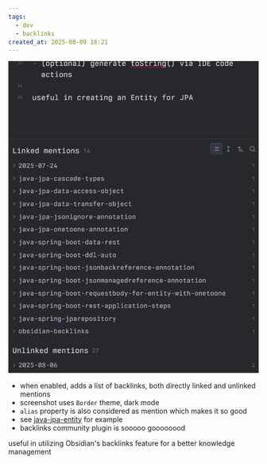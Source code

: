 ```yaml
---
tags:
  - dev
  - backlinks
created_at: 2025-08-09 18:21
---
```

![](../../attachments/Pasted%20image%2020250809182517.png)
- when enabled, adds a list of backlinks, both directly linked and unlinked mentions
- screenshot uses `Border` theme, dark mode
- `alias` property is also considered as mention which makes it so good
- see [java-jpa-entity](../java/jpa/java-jpa-entity.md) for example
- backlinks community plugin is sooooo goooooood


useful in utilizing Obsidian's backlinks feature for a better knowledge management